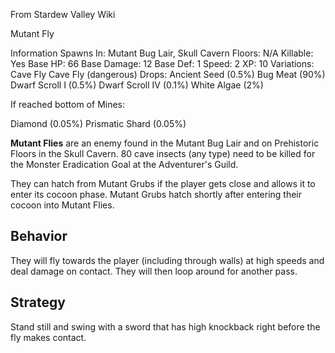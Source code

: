 From Stardew Valley Wiki

Mutant Fly

Information Spawns In: Mutant Bug Lair, Skull Cavern Floors: N/A Killable: Yes Base HP: 66 Base Damage: 12 Base Def: 1 Speed: 2 XP: 10 Variations: Cave Fly Cave Fly (dangerous) Drops: Ancient Seed (0.5%) Bug Meat (90%) Dwarf Scroll I (0.5%) Dwarf Scroll IV (0.1%) White Algae (2%)

If reached bottom of Mines:

Diamond (0.05%) Prismatic Shard (0.05%)

**Mutant Flies** are an enemy found in the Mutant Bug Lair and on Prehistoric Floors in the Skull Cavern. 80 cave insects (any type) need to be killed for the Monster Eradication Goal at the Adventurer's Guild.

They can hatch from Mutant Grubs if the player gets close and allows it to enter its cocoon phase. Mutant Grubs hatch shortly after entering their cocoon into Mutant Flies.

## Behavior

They will fly towards the player (including through walls) at high speeds and deal damage on contact. They will then loop around for another pass.

## Strategy

Stand still and swing with a sword that has high knockback right before the fly makes contact.